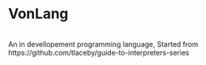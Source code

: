 <h1> V o n L a n g</h1><br/> 
An in devellopement programming language, Started from https://github.com/tlaceby/guide-to-interpreters-series
 
